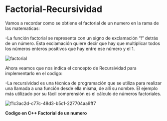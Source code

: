 # Factorial-Recursividad

Vamos a recordar como se obtiene el factorial de un numero en la rama de las matematicas:

-La función factorial se representa con un signo de exclamación “!” detrás de un número. 
Esta exclamación quiere decir que hay que multiplicar todos los números enteros positivos que hay entre ese número y el 1.

![factorial](https://user-images.githubusercontent.com/71147346/94577168-daac8f00-023b-11eb-830c-cd8094f21884.png)

Ahora veamos que nos indica el concepto de Recursividad para implementarlo en el codigo:

-La recursividad es una técnica de programación que se utiliza para realizar una llamada a una función desde ella misma, de allí su nombre. El ejemplo más utilizado por su fácil comprensión es el cálculo de números factoriales.

![f1c3ac2d-c77c-48d3-b5c1-227704aa9ff7](https://user-images.githubusercontent.com/71147346/94581599-e0f13a00-0240-11eb-9973-9a09bbfb057f.jpg)

**Codigo en C++ Factorial de un numero**

